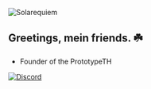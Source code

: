 ![Solarequiem](https://github.com/user-attachments/assets/6983a8ea-140e-481c-9100-768f65b6f4af)

## Greetings, mein friends. ☘️

- Founder of the PrototypeTH

[![Discord](https://img.shields.io/badge/Discord-5865F2?logo=discord&logoColor=white)](https://discord.gg/PhYu7XgkdH)



